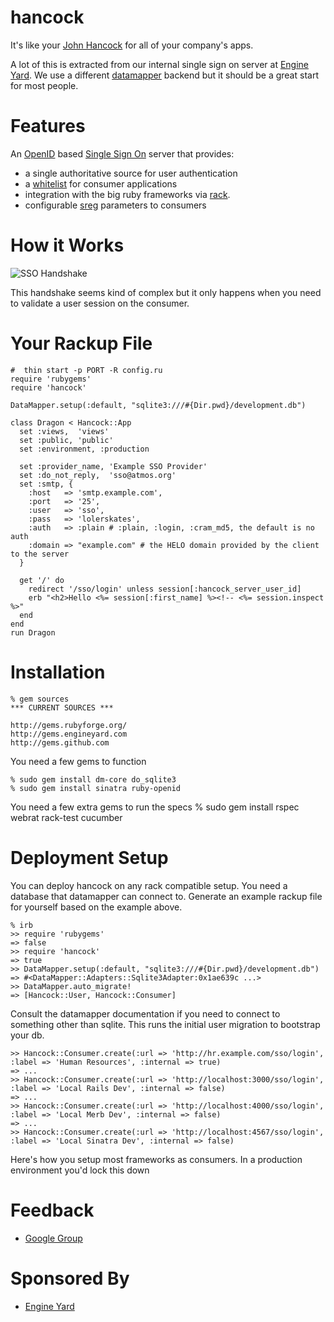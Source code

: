 hancock
=======

It's like your [John Hancock][johnhancock] for all of your company's apps.  

A lot of this is extracted from our internal single sign on server at [Engine
Yard][ey].  We use a different [datamapper][datamapper] backend but it should
be a great start for most people.

Features
========
An [OpenID][openid] based [Single Sign On][sso] server that provides:

* a single authoritative source for user authentication
* a [whitelist][whitelist] for consumer applications
* integration with the big ruby frameworks via [rack][hancock_examples].
* configurable [sreg][sreg] parameters to consumers

How it Works
============
![SSO Handshake](http://img.skitch.com/20090305-be6wwmbc4gfsi9euy3w7np31mm.jpg)

This handshake seems kind of complex but it only happens when you need to
validate a user session on the consumer.

Your Rackup File
================
    #  thin start -p PORT -R config.ru
    require 'rubygems'
    require 'hancock'

    DataMapper.setup(:default, "sqlite3:///#{Dir.pwd}/development.db")

    class Dragon < Hancock::App
      set :views,  'views'
      set :public, 'public'
      set :environment, :production

      set :provider_name, 'Example SSO Provider'
      set :do_not_reply,  'sso@atmos.org'
      set :smtp, {
        :host   => 'smtp.example.com',
        :port   => '25',
        :user   => 'sso',
        :pass   => 'lolerskates',
        :auth   => :plain # :plain, :login, :cram_md5, the default is no auth
        :domain => "example.com" # the HELO domain provided by the client to the server
      }

      get '/' do
        redirect '/sso/login' unless session[:hancock_server_user_id]
        erb "<h2>Hello <%= session[:first_name] %><!-- <%= session.inspect %>"
      end
    end
    run Dragon

Installation
============
    % gem sources
    *** CURRENT SOURCES ***

    http://gems.rubyforge.org/
    http://gems.engineyard.com
    http://gems.github.com

You need a few gems to function

    % sudo gem install dm-core do_sqlite3
    % sudo gem install sinatra ruby-openid 

You need a few extra gems to run the specs
    % sudo gem install rspec webrat rack-test cucumber

Deployment Setup
================
You can deploy hancock on any rack compatible setup.  You need a database that
datamapper can connect to.  Generate an example rackup file for yourself based
on the example above.

    % irb
    >> require 'rubygems'
    => false
    >> require 'hancock'
    => true
    >> DataMapper.setup(:default, "sqlite3:///#{Dir.pwd}/development.db")
    => #<DataMapper::Adapters::Sqlite3Adapter:0x1ae639c ...>
    >> DataMapper.auto_migrate!
    => [Hancock::User, Hancock::Consumer]

Consult the datamapper documentation if you need to connect to something other
than sqlite.  This runs the initial user migration to bootstrap your db.

    >> Hancock::Consumer.create(:url => 'http://hr.example.com/sso/login', :label => 'Human Resources', :internal => true)
    => ...
    >> Hancock::Consumer.create(:url => 'http://localhost:3000/sso/login', :label => 'Local Rails Dev', :internal => false)
    => ...
    >> Hancock::Consumer.create(:url => 'http://localhost:4000/sso/login', :label => 'Local Merb Dev', :internal => false)
    => ...
    >> Hancock::Consumer.create(:url => 'http://localhost:4567/sso/login', :label => 'Local Sinatra Dev', :internal => false)

Here's how you setup most frameworks as consumers.  In a production environment you'd lock this down

Feedback
========
* [Google Group][googlegroup]

Sponsored By
============
* [Engine Yard][ey]

[johnhancock]: http://www.urbandictionary.com/define.php?term=john+hancock
[ey]: http://www.engineyard.com/
[sr]: http://github.com/sr
[atmos]: http://github.com/atmos
[halorgium]: http://github.com/halorgium
[adelcambre]: http://github.com/adelcambre
[srfork]: http://github.com/sr/webrat/tree/sinatra
[webrat]: http://github.com/brynary/webrat
[hancock_examples]: http://github.com/atmos/hancock-client/tree/98aae96077a8fbfa0097f33ec3ecd628fc549c54/examples/dragon
[datamapper]: http://datamapper.org
[openid]: http://openid.net/
[sso]: http://en.wikipedia.org/wiki/Single_sign-on
[whitelist]: http://en.wikipedia.org/wiki/Whitelist
[oauth]: http://oauth.net/
[sreg]: http://openid.net/specs/openid-simple-registration-extension-1_0.html#response_format
[simpledb]: http://aws.amazon.com/simpledb/
[googlegroup]: http://groups.google.com/group/hancock-users
